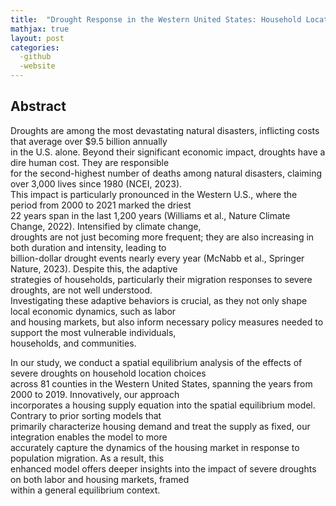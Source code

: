 ```yaml
---
title:  "Drought Response in the Western United States: Household Location Choices and Housing Market Feedback"
mathjax: true
layout: post
categories: 
  -github
  -website
---
```


## Abstract
Droughts are among the most devastating natural disasters, inflicting costs that average over $9.5 billion annually   
in the U.S. alone. Beyond their significant economic impact, droughts have a dire human cost. They are responsible  
for the second-highest number of deaths among natural disasters, claiming over 3,000 lives since 1980 (NCEI, 2023).   
This impact is particularly pronounced in the Western U.S., where the period from 2000 to 2021 marked the driest   
22 years span in the last 1,200 years (Williams et al., Nature Climate Change, 2022). Intensified by climate change,  
droughts are not just becoming more frequent; they are also increasing in both duration and intensity, leading to   
billion-dollar drought events nearly every year (McNabb et al., Springer Nature, 2023). Despite this, the adaptive  
strategies of households, particularly their migration responses to severe droughts, are not well understood.   
Investigating these adaptive behaviors is crucial, as they not only shape local economic dynamics, such as labor   
and housing markets, but also inform necessary policy measures needed to support the most vulnerable individuals,   
households, and communities.

In our study, we conduct a spatial equilibrium analysis of the effects of severe droughts on household location choices  
across 81 counties in the Western United States, spanning the years from 2000 to 2019. Innovatively, our approach   
incorporates a housing supply equation into the spatial equilibrium model. Contrary to prior sorting models that   
primarily characterize housing demand and treat the supply as fixed, our integration enables the model to more   
accurately capture the dynamics of the housing market in response to population migration. As a result, this   
enhanced model offers deeper insights into the impact of severe droughts on both labor and housing markets, framed  
within a general equilibrium context.
